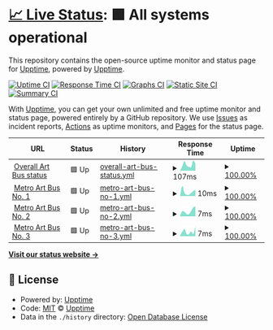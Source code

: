 # [📈 Live Status](https://upptime.github.io/upptime): <!--live status--> **🟩 All systems operational**

This repository contains the open-source uptime monitor and status page for [Upptime](https://upptime.js.org), powered by [Upptime](https://github.com/upptime/upptime).

[![Uptime CI](https://github.com/LACMTA/art-bus-uptime/workflows/Uptime%20CI/badge.svg)](https://github.com/LACMTA/art-bus-uptime/actions?query=workflow%3A%22Uptime+CI%22)
[![Response Time CI](https://github.com/LACMTA/art-bus-uptime/workflows/Response%20Time%20CI/badge.svg)](https://github.com/LACMTA/art-bus-uptime/actions?query=workflow%3A%22Response+Time+CI%22)
[![Graphs CI](https://github.com/LACMTA/art-bus-uptime/workflows/Graphs%20CI/badge.svg)](https://github.com/LACMTA/art-bus-uptime/actions?query=workflow%3A%22Graphs+CI%22)
[![Static Site CI](https://github.com/LACMTA/art-bus-uptime/workflows/Static%20Site%20CI/badge.svg)](https://github.com/LACMTA/art-bus-uptime/actions?query=workflow%3A%22Static+Site+CI%22)
[![Summary CI](https://github.com/LACMTA/art-bus-uptime/workflows/Summary%20CI/badge.svg)](https://github.com/LACMTA/art-bus-uptime/actions?query=workflow%3A%22Summary+CI%22)

With [Upptime](https://upptime.js.org), you can get your own unlimited and free uptime monitor and status page, powered entirely by a GitHub repository. We use [Issues](https://github.com/upptime/upptime/issues) as incident reports, [Actions](https://github.com/LACMTA/art-bus-uptime/actions) as uptime monitors, and [Pages](https://upptime.github.io/upptime) for the status page.

<!--start: status pages-->
<!-- This summary is generated by Upptime (https://github.com/upptime/upptime) -->
<!-- Do not edit this manually, your changes will be overwritten -->
<!-- prettier-ignore -->
| URL | Status | History | Response Time | Uptime |
| --- | ------ | ------- | ------------- | ------ |
| <img alt="" src="https://icons.duckduckgo.com/ip3/lacmta.github.io.ico" height="13"> [Overall Art Bus status](https://lacmta.github.io/metro-art-bus-tracker/status-data/) | 🟩 Up | [overall-art-bus-status.yml](https://github.com/LACMTA/art-bus-uptime/commits/HEAD/history/overall-art-bus-status.yml) | <details><summary><img alt="Response time graph" src="./graphs/overall-art-bus-status/response-time-week.png" height="20"> 107ms</summary><br><a href="https://LACMTA.github.io/art-bus-uptime/history/overall-art-bus-status"><img alt="Response time 109" src="https://img.shields.io/endpoint?url=https%3A%2F%2Fraw.githubusercontent.com%2FLACMTA%2Fart-bus-uptime%2FHEAD%2Fapi%2Foverall-art-bus-status%2Fresponse-time.json"></a><br><a href="https://LACMTA.github.io/art-bus-uptime/history/overall-art-bus-status"><img alt="24-hour response time 124" src="https://img.shields.io/endpoint?url=https%3A%2F%2Fraw.githubusercontent.com%2FLACMTA%2Fart-bus-uptime%2FHEAD%2Fapi%2Foverall-art-bus-status%2Fresponse-time-day.json"></a><br><a href="https://LACMTA.github.io/art-bus-uptime/history/overall-art-bus-status"><img alt="7-day response time 107" src="https://img.shields.io/endpoint?url=https%3A%2F%2Fraw.githubusercontent.com%2FLACMTA%2Fart-bus-uptime%2FHEAD%2Fapi%2Foverall-art-bus-status%2Fresponse-time-week.json"></a><br><a href="https://LACMTA.github.io/art-bus-uptime/history/overall-art-bus-status"><img alt="30-day response time 100" src="https://img.shields.io/endpoint?url=https%3A%2F%2Fraw.githubusercontent.com%2FLACMTA%2Fart-bus-uptime%2FHEAD%2Fapi%2Foverall-art-bus-status%2Fresponse-time-month.json"></a><br><a href="https://LACMTA.github.io/art-bus-uptime/history/overall-art-bus-status"><img alt="1-year response time 109" src="https://img.shields.io/endpoint?url=https%3A%2F%2Fraw.githubusercontent.com%2FLACMTA%2Fart-bus-uptime%2FHEAD%2Fapi%2Foverall-art-bus-status%2Fresponse-time-year.json"></a></details> | <details><summary><a href="https://LACMTA.github.io/art-bus-uptime/history/overall-art-bus-status">100.00%</a></summary><a href="https://LACMTA.github.io/art-bus-uptime/history/overall-art-bus-status"><img alt="All-time uptime 100.00%" src="https://img.shields.io/endpoint?url=https%3A%2F%2Fraw.githubusercontent.com%2FLACMTA%2Fart-bus-uptime%2FHEAD%2Fapi%2Foverall-art-bus-status%2Fuptime.json"></a><br><a href="https://LACMTA.github.io/art-bus-uptime/history/overall-art-bus-status"><img alt="24-hour uptime 100.00%" src="https://img.shields.io/endpoint?url=https%3A%2F%2Fraw.githubusercontent.com%2FLACMTA%2Fart-bus-uptime%2FHEAD%2Fapi%2Foverall-art-bus-status%2Fuptime-day.json"></a><br><a href="https://LACMTA.github.io/art-bus-uptime/history/overall-art-bus-status"><img alt="7-day uptime 100.00%" src="https://img.shields.io/endpoint?url=https%3A%2F%2Fraw.githubusercontent.com%2FLACMTA%2Fart-bus-uptime%2FHEAD%2Fapi%2Foverall-art-bus-status%2Fuptime-week.json"></a><br><a href="https://LACMTA.github.io/art-bus-uptime/history/overall-art-bus-status"><img alt="30-day uptime 100.00%" src="https://img.shields.io/endpoint?url=https%3A%2F%2Fraw.githubusercontent.com%2FLACMTA%2Fart-bus-uptime%2FHEAD%2Fapi%2Foverall-art-bus-status%2Fuptime-month.json"></a><br><a href="https://LACMTA.github.io/art-bus-uptime/history/overall-art-bus-status"><img alt="1-year uptime 100.00%" src="https://img.shields.io/endpoint?url=https%3A%2F%2Fraw.githubusercontent.com%2FLACMTA%2Fart-bus-uptime%2FHEAD%2Fapi%2Foverall-art-bus-status%2Fuptime-year.json"></a></details>
| <img alt="" src="https://icons.duckduckgo.com/ip3/lacmta.github.io.ico" height="13"> [Metro Art Bus No. 1](https://lacmta.github.io/metro-art-bus-tracker/status-data/) | 🟩 Up | [metro-art-bus-no-1.yml](https://github.com/LACMTA/art-bus-uptime/commits/HEAD/history/metro-art-bus-no-1.yml) | <details><summary><img alt="Response time graph" src="./graphs/metro-art-bus-no-1/response-time-week.png" height="20"> 10ms</summary><br><a href="https://LACMTA.github.io/art-bus-uptime/history/metro-art-bus-no-1"><img alt="Response time 8" src="https://img.shields.io/endpoint?url=https%3A%2F%2Fraw.githubusercontent.com%2FLACMTA%2Fart-bus-uptime%2FHEAD%2Fapi%2Fmetro-art-bus-no-1%2Fresponse-time.json"></a><br><a href="https://LACMTA.github.io/art-bus-uptime/history/metro-art-bus-no-1"><img alt="24-hour response time 15" src="https://img.shields.io/endpoint?url=https%3A%2F%2Fraw.githubusercontent.com%2FLACMTA%2Fart-bus-uptime%2FHEAD%2Fapi%2Fmetro-art-bus-no-1%2Fresponse-time-day.json"></a><br><a href="https://LACMTA.github.io/art-bus-uptime/history/metro-art-bus-no-1"><img alt="7-day response time 10" src="https://img.shields.io/endpoint?url=https%3A%2F%2Fraw.githubusercontent.com%2FLACMTA%2Fart-bus-uptime%2FHEAD%2Fapi%2Fmetro-art-bus-no-1%2Fresponse-time-week.json"></a><br><a href="https://LACMTA.github.io/art-bus-uptime/history/metro-art-bus-no-1"><img alt="30-day response time 7" src="https://img.shields.io/endpoint?url=https%3A%2F%2Fraw.githubusercontent.com%2FLACMTA%2Fart-bus-uptime%2FHEAD%2Fapi%2Fmetro-art-bus-no-1%2Fresponse-time-month.json"></a><br><a href="https://LACMTA.github.io/art-bus-uptime/history/metro-art-bus-no-1"><img alt="1-year response time 8" src="https://img.shields.io/endpoint?url=https%3A%2F%2Fraw.githubusercontent.com%2FLACMTA%2Fart-bus-uptime%2FHEAD%2Fapi%2Fmetro-art-bus-no-1%2Fresponse-time-year.json"></a></details> | <details><summary><a href="https://LACMTA.github.io/art-bus-uptime/history/metro-art-bus-no-1">100.00%</a></summary><a href="https://LACMTA.github.io/art-bus-uptime/history/metro-art-bus-no-1"><img alt="All-time uptime 100.00%" src="https://img.shields.io/endpoint?url=https%3A%2F%2Fraw.githubusercontent.com%2FLACMTA%2Fart-bus-uptime%2FHEAD%2Fapi%2Fmetro-art-bus-no-1%2Fuptime.json"></a><br><a href="https://LACMTA.github.io/art-bus-uptime/history/metro-art-bus-no-1"><img alt="24-hour uptime 100.00%" src="https://img.shields.io/endpoint?url=https%3A%2F%2Fraw.githubusercontent.com%2FLACMTA%2Fart-bus-uptime%2FHEAD%2Fapi%2Fmetro-art-bus-no-1%2Fuptime-day.json"></a><br><a href="https://LACMTA.github.io/art-bus-uptime/history/metro-art-bus-no-1"><img alt="7-day uptime 100.00%" src="https://img.shields.io/endpoint?url=https%3A%2F%2Fraw.githubusercontent.com%2FLACMTA%2Fart-bus-uptime%2FHEAD%2Fapi%2Fmetro-art-bus-no-1%2Fuptime-week.json"></a><br><a href="https://LACMTA.github.io/art-bus-uptime/history/metro-art-bus-no-1"><img alt="30-day uptime 100.00%" src="https://img.shields.io/endpoint?url=https%3A%2F%2Fraw.githubusercontent.com%2FLACMTA%2Fart-bus-uptime%2FHEAD%2Fapi%2Fmetro-art-bus-no-1%2Fuptime-month.json"></a><br><a href="https://LACMTA.github.io/art-bus-uptime/history/metro-art-bus-no-1"><img alt="1-year uptime 100.00%" src="https://img.shields.io/endpoint?url=https%3A%2F%2Fraw.githubusercontent.com%2FLACMTA%2Fart-bus-uptime%2FHEAD%2Fapi%2Fmetro-art-bus-no-1%2Fuptime-year.json"></a></details>
| <img alt="" src="https://icons.duckduckgo.com/ip3/lacmta.github.io.ico" height="13"> [Metro Art Bus No. 2](https://lacmta.github.io/metro-art-bus-tracker/status-data/) | 🟩 Up | [metro-art-bus-no-2.yml](https://github.com/LACMTA/art-bus-uptime/commits/HEAD/history/metro-art-bus-no-2.yml) | <details><summary><img alt="Response time graph" src="./graphs/metro-art-bus-no-2/response-time-week.png" height="20"> 7ms</summary><br><a href="https://LACMTA.github.io/art-bus-uptime/history/metro-art-bus-no-2"><img alt="Response time 10" src="https://img.shields.io/endpoint?url=https%3A%2F%2Fraw.githubusercontent.com%2FLACMTA%2Fart-bus-uptime%2FHEAD%2Fapi%2Fmetro-art-bus-no-2%2Fresponse-time.json"></a><br><a href="https://LACMTA.github.io/art-bus-uptime/history/metro-art-bus-no-2"><img alt="24-hour response time 14" src="https://img.shields.io/endpoint?url=https%3A%2F%2Fraw.githubusercontent.com%2FLACMTA%2Fart-bus-uptime%2FHEAD%2Fapi%2Fmetro-art-bus-no-2%2Fresponse-time-day.json"></a><br><a href="https://LACMTA.github.io/art-bus-uptime/history/metro-art-bus-no-2"><img alt="7-day response time 7" src="https://img.shields.io/endpoint?url=https%3A%2F%2Fraw.githubusercontent.com%2FLACMTA%2Fart-bus-uptime%2FHEAD%2Fapi%2Fmetro-art-bus-no-2%2Fresponse-time-week.json"></a><br><a href="https://LACMTA.github.io/art-bus-uptime/history/metro-art-bus-no-2"><img alt="30-day response time 9" src="https://img.shields.io/endpoint?url=https%3A%2F%2Fraw.githubusercontent.com%2FLACMTA%2Fart-bus-uptime%2FHEAD%2Fapi%2Fmetro-art-bus-no-2%2Fresponse-time-month.json"></a><br><a href="https://LACMTA.github.io/art-bus-uptime/history/metro-art-bus-no-2"><img alt="1-year response time 10" src="https://img.shields.io/endpoint?url=https%3A%2F%2Fraw.githubusercontent.com%2FLACMTA%2Fart-bus-uptime%2FHEAD%2Fapi%2Fmetro-art-bus-no-2%2Fresponse-time-year.json"></a></details> | <details><summary><a href="https://LACMTA.github.io/art-bus-uptime/history/metro-art-bus-no-2">100.00%</a></summary><a href="https://LACMTA.github.io/art-bus-uptime/history/metro-art-bus-no-2"><img alt="All-time uptime 100.00%" src="https://img.shields.io/endpoint?url=https%3A%2F%2Fraw.githubusercontent.com%2FLACMTA%2Fart-bus-uptime%2FHEAD%2Fapi%2Fmetro-art-bus-no-2%2Fuptime.json"></a><br><a href="https://LACMTA.github.io/art-bus-uptime/history/metro-art-bus-no-2"><img alt="24-hour uptime 100.00%" src="https://img.shields.io/endpoint?url=https%3A%2F%2Fraw.githubusercontent.com%2FLACMTA%2Fart-bus-uptime%2FHEAD%2Fapi%2Fmetro-art-bus-no-2%2Fuptime-day.json"></a><br><a href="https://LACMTA.github.io/art-bus-uptime/history/metro-art-bus-no-2"><img alt="7-day uptime 100.00%" src="https://img.shields.io/endpoint?url=https%3A%2F%2Fraw.githubusercontent.com%2FLACMTA%2Fart-bus-uptime%2FHEAD%2Fapi%2Fmetro-art-bus-no-2%2Fuptime-week.json"></a><br><a href="https://LACMTA.github.io/art-bus-uptime/history/metro-art-bus-no-2"><img alt="30-day uptime 100.00%" src="https://img.shields.io/endpoint?url=https%3A%2F%2Fraw.githubusercontent.com%2FLACMTA%2Fart-bus-uptime%2FHEAD%2Fapi%2Fmetro-art-bus-no-2%2Fuptime-month.json"></a><br><a href="https://LACMTA.github.io/art-bus-uptime/history/metro-art-bus-no-2"><img alt="1-year uptime 100.00%" src="https://img.shields.io/endpoint?url=https%3A%2F%2Fraw.githubusercontent.com%2FLACMTA%2Fart-bus-uptime%2FHEAD%2Fapi%2Fmetro-art-bus-no-2%2Fuptime-year.json"></a></details>
| <img alt="" src="https://icons.duckduckgo.com/ip3/lacmta.github.io.ico" height="13"> [Metro Art Bus No. 3](https://lacmta.github.io/metro-art-bus-tracker/status-data/) | 🟩 Up | [metro-art-bus-no-3.yml](https://github.com/LACMTA/art-bus-uptime/commits/HEAD/history/metro-art-bus-no-3.yml) | <details><summary><img alt="Response time graph" src="./graphs/metro-art-bus-no-3/response-time-week.png" height="20"> 7ms</summary><br><a href="https://LACMTA.github.io/art-bus-uptime/history/metro-art-bus-no-3"><img alt="Response time 8" src="https://img.shields.io/endpoint?url=https%3A%2F%2Fraw.githubusercontent.com%2FLACMTA%2Fart-bus-uptime%2FHEAD%2Fapi%2Fmetro-art-bus-no-3%2Fresponse-time.json"></a><br><a href="https://LACMTA.github.io/art-bus-uptime/history/metro-art-bus-no-3"><img alt="24-hour response time 15" src="https://img.shields.io/endpoint?url=https%3A%2F%2Fraw.githubusercontent.com%2FLACMTA%2Fart-bus-uptime%2FHEAD%2Fapi%2Fmetro-art-bus-no-3%2Fresponse-time-day.json"></a><br><a href="https://LACMTA.github.io/art-bus-uptime/history/metro-art-bus-no-3"><img alt="7-day response time 7" src="https://img.shields.io/endpoint?url=https%3A%2F%2Fraw.githubusercontent.com%2FLACMTA%2Fart-bus-uptime%2FHEAD%2Fapi%2Fmetro-art-bus-no-3%2Fresponse-time-week.json"></a><br><a href="https://LACMTA.github.io/art-bus-uptime/history/metro-art-bus-no-3"><img alt="30-day response time 7" src="https://img.shields.io/endpoint?url=https%3A%2F%2Fraw.githubusercontent.com%2FLACMTA%2Fart-bus-uptime%2FHEAD%2Fapi%2Fmetro-art-bus-no-3%2Fresponse-time-month.json"></a><br><a href="https://LACMTA.github.io/art-bus-uptime/history/metro-art-bus-no-3"><img alt="1-year response time 8" src="https://img.shields.io/endpoint?url=https%3A%2F%2Fraw.githubusercontent.com%2FLACMTA%2Fart-bus-uptime%2FHEAD%2Fapi%2Fmetro-art-bus-no-3%2Fresponse-time-year.json"></a></details> | <details><summary><a href="https://LACMTA.github.io/art-bus-uptime/history/metro-art-bus-no-3">100.00%</a></summary><a href="https://LACMTA.github.io/art-bus-uptime/history/metro-art-bus-no-3"><img alt="All-time uptime 100.00%" src="https://img.shields.io/endpoint?url=https%3A%2F%2Fraw.githubusercontent.com%2FLACMTA%2Fart-bus-uptime%2FHEAD%2Fapi%2Fmetro-art-bus-no-3%2Fuptime.json"></a><br><a href="https://LACMTA.github.io/art-bus-uptime/history/metro-art-bus-no-3"><img alt="24-hour uptime 100.00%" src="https://img.shields.io/endpoint?url=https%3A%2F%2Fraw.githubusercontent.com%2FLACMTA%2Fart-bus-uptime%2FHEAD%2Fapi%2Fmetro-art-bus-no-3%2Fuptime-day.json"></a><br><a href="https://LACMTA.github.io/art-bus-uptime/history/metro-art-bus-no-3"><img alt="7-day uptime 100.00%" src="https://img.shields.io/endpoint?url=https%3A%2F%2Fraw.githubusercontent.com%2FLACMTA%2Fart-bus-uptime%2FHEAD%2Fapi%2Fmetro-art-bus-no-3%2Fuptime-week.json"></a><br><a href="https://LACMTA.github.io/art-bus-uptime/history/metro-art-bus-no-3"><img alt="30-day uptime 100.00%" src="https://img.shields.io/endpoint?url=https%3A%2F%2Fraw.githubusercontent.com%2FLACMTA%2Fart-bus-uptime%2FHEAD%2Fapi%2Fmetro-art-bus-no-3%2Fuptime-month.json"></a><br><a href="https://LACMTA.github.io/art-bus-uptime/history/metro-art-bus-no-3"><img alt="1-year uptime 100.00%" src="https://img.shields.io/endpoint?url=https%3A%2F%2Fraw.githubusercontent.com%2FLACMTA%2Fart-bus-uptime%2FHEAD%2Fapi%2Fmetro-art-bus-no-3%2Fuptime-year.json"></a></details>

<!--end: status pages-->

[**Visit our status website →**](https://upptime.github.io/upptime)

## 📄 License

- Powered by: [Upptime](https://github.com/upptime/upptime)
- Code: [MIT](./LICENSE) © [Upptime](https://upptime.js.org)
- Data in the `./history` directory: [Open Database License](https://opendatacommons.org/licenses/odbl/1-0/)
